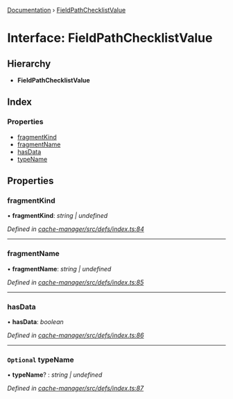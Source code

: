 [Documentation](../README.md) › [FieldPathChecklistValue](fieldpathchecklistvalue.md)

# Interface: FieldPathChecklistValue

## Hierarchy

* **FieldPathChecklistValue**

## Index

### Properties

* [fragmentKind](fieldpathchecklistvalue.md#fragmentkind)
* [fragmentName](fieldpathchecklistvalue.md#fragmentname)
* [hasData](fieldpathchecklistvalue.md#hasdata)
* [typeName](fieldpathchecklistvalue.md#optional-typename)

## Properties

###  fragmentKind

• **fragmentKind**: *string | undefined*

*Defined in [cache-manager/src/defs/index.ts:84](https://github.com/badbatch/graphql-box/blob/35d1f39/packages/cache-manager/src/defs/index.ts#L84)*

___

###  fragmentName

• **fragmentName**: *string | undefined*

*Defined in [cache-manager/src/defs/index.ts:85](https://github.com/badbatch/graphql-box/blob/35d1f39/packages/cache-manager/src/defs/index.ts#L85)*

___

###  hasData

• **hasData**: *boolean*

*Defined in [cache-manager/src/defs/index.ts:86](https://github.com/badbatch/graphql-box/blob/35d1f39/packages/cache-manager/src/defs/index.ts#L86)*

___

### `Optional` typeName

• **typeName**? : *string | undefined*

*Defined in [cache-manager/src/defs/index.ts:87](https://github.com/badbatch/graphql-box/blob/35d1f39/packages/cache-manager/src/defs/index.ts#L87)*
